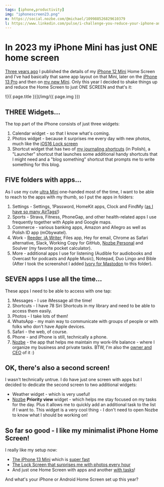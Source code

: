 ```yaml
---
tags: [iphone,productivity]
img: "iphonescreen23.png"
m: https://social.nozbe.com/@michael/109988526829610379
l: https://www.linkedin.com/pulse/i-challenge-you-reduce-your-iphone-android-home-screen-sliwinski
---
```


# In 2023 my iPhone Mini has just ONE home screen

[Three years ago](/iphonescreen/) I published the details of my [iPhone 12 Mini](/mini/) Home Screen and I've had basically that same app layout on that Mini, later on the [iPhone 13 Pro](/iphone13/) and then on [my new Mini](/mini13). Only this year I decided to shake things up and reduce the Home Screen to just ONE SCREEN and that's it:

<!--More-->

![{{ page.title }}](/img/{{ page.img }})

## THREE Widgets…

The top part of the iPhone consists of just three widgets:

1. Calendar widget - so that I know what's coming.
2. Photos widget - because it surprises me every day with new photos, much like the [iOS16 Lock screen](/lockscreen/)
3. Shortcut widget that has two of [my journaling shortcuts](/journal/) (in Polish), a "Launcher" shortcut that launches some additional handy shortcuts that I might need and a "blog something" shortcut that prompts me to write something for this blog.

## FIVE folders with apps…

As I use my cute [ultra Mini](/mini13ultra) one-handed most of the time, I want to be able to reach to the apps with my thumb, so I put the apps in folders:

1. Settings - Settings, 1Password, HomeKit apps, Clock and FindMy ([as I have so many AirTags!](/airtag/))
2. Sports - Strava, Fitness, PhoneGap, and other health-related apps I use frequently together with Apple and Google maps.
3. Commerce - various banking apps, Amazon and Allegro as well as Polish ID app (mObywatel).
4. Work - [Reeder, iA Writer](/apps10/), Files app, Hey for email, Chrome as Safari alternative, Slack, Working Copy for GitHub, [Nozbe Personal][np] and Soulver (my favorite pocket calculator).
5. More - additional apps I use for listening (Audible for audiobooks and Overcast for podcasts and Apple Music), Notepad, Duo Lingo and Bible (After I took the screenshot I added [Ivory for Mastodon](/tweetbot/) to this folder).

## SEVEN apps I use all the time…

These apps I need to be able to access with one tap:

1. Messages - I use iMessage all the time!
2. Shortcuts - I have 78 Siri Shortcuts in my library and need to be able to access them easily.
3. Photos - I take lots of them!
4. WhatsApp - my main way to communicate with groups of people or with folks who don't have Apple devices.
5. Safari - the web, of course.
6. Phone - and iPhone is still, technically a phone.
7. [Nozbe][n] - the app that helps me maintain my work-life balance - where I organize my business and private tasks. BTW, I'm also the [owner and CEO](/nozbe/) of it :)

## OK, there's also a second screen!

I wasn't technically untrue. I do have just one screen with apps but I decided to dedicate the second screen to two additional widgets:

- Weather widget - which is very useful!
- [Nozbe][n] **Priority view** widget - which helps me stay focused on my tasks for the day. Plus it allows me to quickly add an additional task to the list if I want to. This widget is a very cool thing - I don't need to open Nozbe to know what I should be working on!

## So far so good - I like my minimalist iPhone Home Screen!

I really like my setup now:

- [The iPhone 13 Mini](/mini13/) which is [super fast](/mini13ultra)
- [The Lock Screen that surprises me with photos every hour](/lockscreen/)
- And just one Home Screen with apps and another [with tasks](/task)!

And what's your iPhone or Android Home Screen set up this year?


[n]: https://michael.gratis/nozbe
[np]: https://michael.gratis/nozbepersonal